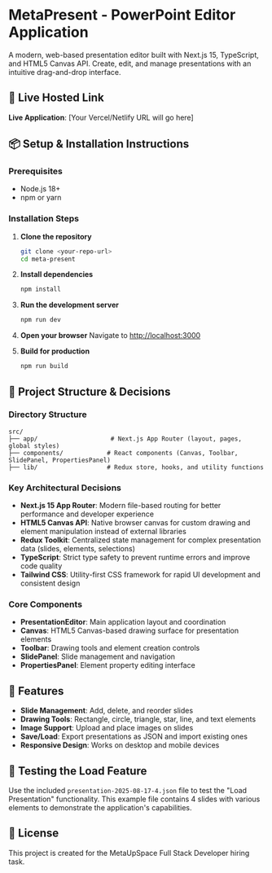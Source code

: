 # MetaPresent - PowerPoint Editor Application

A modern, web-based presentation editor built with Next.js 15, TypeScript, and HTML5 Canvas API. Create, edit, and manage presentations with an intuitive drag-and-drop interface.

## 🚀 Live Hosted Link

**Live Application**: [Your Vercel/Netlify URL will go here]


## 📦 Setup & Installation Instructions

### Prerequisites
- Node.js 18+ 
- npm or yarn

### Installation Steps

1. **Clone the repository**
   ```bash
   git clone <your-repo-url>
   cd meta-present
   ```

2. **Install dependencies**
   ```bash
   npm install
   ```

3. **Run the development server**
   ```bash
   npm run dev
   ```

4. **Open your browser**
   Navigate to [http://localhost:3000](http://localhost:3000)

5. **Build for production**
   ```bash
   npm run build
   ```

## 📁 Project Structure & Decisions

### Directory Structure
```
src/
├── app/                    # Next.js App Router (layout, pages, global styles)
├── components/            # React components (Canvas, Toolbar, SlidePanel, PropertiesPanel)
├── lib/                   # Redux store, hooks, and utility functions
```

### Key Architectural Decisions

- **Next.js 15 App Router**: Modern file-based routing for better performance and developer experience
- **HTML5 Canvas API**: Native browser canvas for custom drawing and element manipulation instead of external libraries
- **Redux Toolkit**: Centralized state management for complex presentation data (slides, elements, selections)
- **TypeScript**: Strict type safety to prevent runtime errors and improve code quality
- **Tailwind CSS**: Utility-first CSS framework for rapid UI development and consistent design

### Core Components

- **PresentationEditor**: Main application layout and coordination
- **Canvas**: HTML5 Canvas-based drawing surface for presentation elements
- **Toolbar**: Drawing tools and element creation controls
- **SlidePanel**: Slide management and navigation
- **PropertiesPanel**: Element property editing interface

## 🎯 Features

- **Slide Management**: Add, delete, and reorder slides
- **Drawing Tools**: Rectangle, circle, triangle, star, line, and text elements
- **Image Support**: Upload and place images on slides
- **Save/Load**: Export presentations as JSON and import existing ones
- **Responsive Design**: Works on desktop and mobile devices

## 🧪 Testing the Load Feature

Use the included `presentation-2025-08-17-4.json` file to test the "Load Presentation" functionality. This example file contains 4 slides with various elements to demonstrate the application's capabilities.

## 📝 License

This project is created for the MetaUpSpace Full Stack Developer hiring task.
